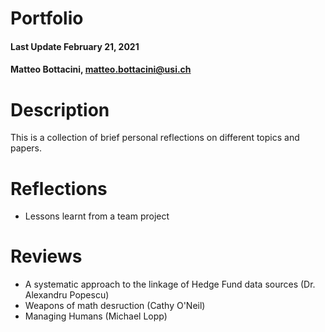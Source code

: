 # Portfolio

#### Last Update February 21, 2021 ####
#### Matteo Bottacini, [matteo.bottacini@usi.ch](mailto:matteo.bottacini@usi.ch) ####

# Description
This is a collection of brief personal reflections on different topics and papers.


# Reflections
* Lessons learnt from a team project


# Reviews
* A systematic approach to the linkage of Hedge Fund data sources (Dr. Alexandru Popescu)
* Weapons of math desruction (Cathy O'Neil)
* Managing Humans (Michael Lopp)
